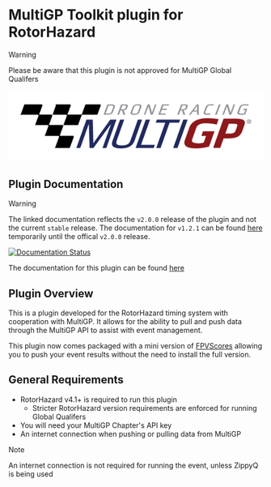 # MultiGP Toolkit plugin for RotorHazard

> [!WARNING]
> Please be aware that this plugin is not approved for MultiGP Global Qualifers 

![MultiGP](docs/multigp-logo.png)

## Plugin Documentation

> [!WARNING]
> The linked documentation reflects the `v2.0.0` release of the plugin and not the current `stable` release.
> The documentation for `v1.2.1` can be found [here](https://github.com/i-am-grub/MultiGP_Toolkit/tree/temp) temporarily until the offical `v2.0.0` release.

[![Documentation Status](https://readthedocs.org/projects/multigp-toolkit/badge/?version=latest)](https://multigp-toolkit.readthedocs.io/en/latest/?badge=latest)

The documentation for this plugin can be found [here](https://github.com/i-am-grub/MultiGP_Toolkit/blob/temp/README.md)
## Plugin Overview

This is a plugin developed for the RotorHazard timing system with cooperation with MultiGP. It allows for the ability to pull and push data through the MultiGP API to assist with event management.

This plugin now comes packaged with a mini version of [FPVScores](https://github.com/FPVScores/FPVScores) allowing you to push your event results without the need to install the full version.

## General Requirements

- RotorHazard v4.1+ is required to run this plugin
   - Stricter RotorHazard version requirements are enforced for running Global Qualifers
- You will need your MultiGP Chapter's API key
- An internet connection when pushing or pulling data from MultiGP

> [!NOTE]
> An internet connection is not required for running the event, unless ZippyQ is being used